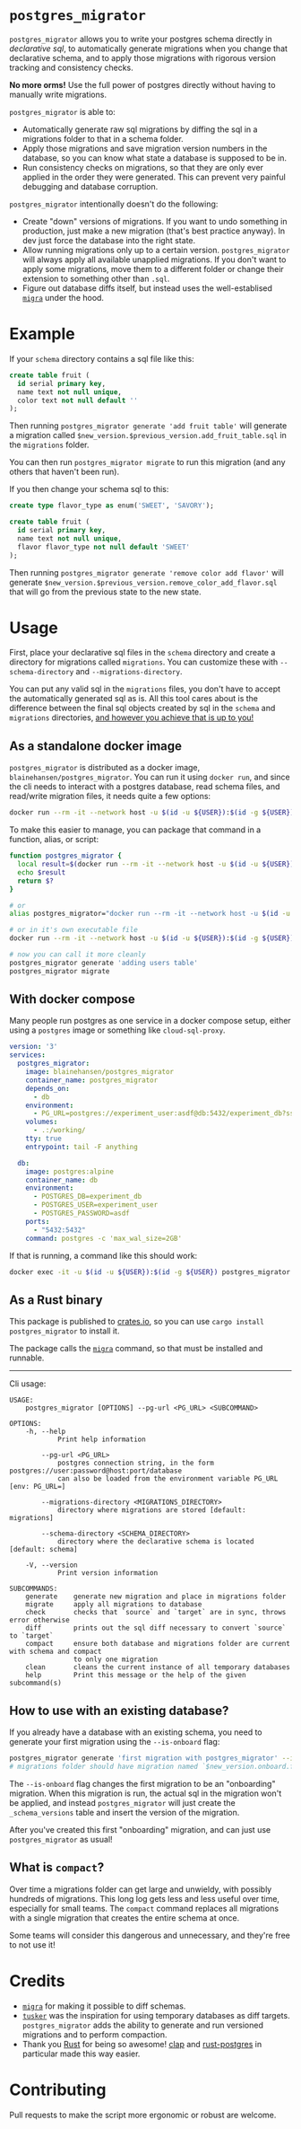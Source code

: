 # `postgres_migrator`

`postgres_migrator` allows you to write your postgres schema directly in *declarative sql*, to automatically generate migrations when you change that declarative schema, and to apply those migrations with rigorous version tracking and consistency checks.

**No more orms!** Use the full power of postgres directly without having to manually write migrations.

`postgres_migrator` is able to:

- Automatically generate raw sql migrations by diffing the sql in a migrations folder to that in a schema folder.
- Apply those migrations and save migration version numbers in the database, so you can know what state a database is supposed to be in.
- Run consistency checks on migrations, so that they are only ever applied in the order they were generated. This can prevent very painful debugging and database corruption.

`postgres_migrator` intentionally doesn't do the following:

- Create "down" versions of migrations. If you want to undo something in production, just make a new migration (that's best practice anyway). In dev just force the database into the right state.
- Allow running migrations only up to a certain version. `postgres_migrator` will always apply all available unapplied migrations. If you don't want to apply some migrations, move them to a different folder or change their extension to something other than `.sql`.
- Figure out database diffs itself, but instead uses the well-establised [`migra`](https://github.com/djrobstep/migra) under the hood.

# Example

If your `schema` directory contains a sql file like this:

```sql
create table fruit (
  id serial primary key,
  name text not null unique,
  color text not null default ''
);
```

Then running `postgres_migrator generate 'add fruit table'` will generate a migration called `$new_version.$previous_version.add_fruit_table.sql` in the `migrations` folder.

You can then run `postgres_migrator migrate` to run this migration (and any others that haven't been run).

If you then change your schema sql to this:

```sql
create type flavor_type as enum('SWEET', 'SAVORY');

create table fruit (
  id serial primary key,
  name text not null unique,
  flavor flavor_type not null default 'SWEET'
);
```

Then running `postgres_migrator generate 'remove color add flavor'` will generate `$new_version.$previous_version.remove_color_add_flavor.sql` that will go from the previous state to the new state.

# Usage

First, place your declarative sql files in the `schema` directory and create a directory for migrations called `migrations`. You can customize these with `--schema-directory` and `--migrations-directory`.

You can put any valid sql in the `migrations` files, you don't have to accept the automatically generated sql as is. All this tool cares about is the difference between the final sql objects created by sql in the `schema` and `migrations` directories, [and however you achieve that is up to you!](https://github.com/blainehansen/postgres_migrator/issues/4)

## As a standalone docker image

`postgres_migrator` is distributed as a docker image, `blainehansen/postgres_migrator`. You can run it using `docker run`, and since the cli needs to interact with a postgres database, read schema files, and read/write migration files, it needs quite a few options:


```bash
docker run --rm -it --network host -u $(id -u ${USER}):$(id -g ${USER}) -v $(pwd):/working blainehansen/postgres_migrator <args>
```

To make this easier to manage, you can package that command in a function, alias, or script:

```bash
function postgres_migrator {
  local result=$(docker run --rm -it --network host -u $(id -u ${USER}):$(id -g ${USER}) -v $(pwd):/working -e PG_URL=$PG_URL blainehansen/postgres_migrator "$@")
  echo $result
  return $?
}

# or
alias postgres_migrator="docker run --rm -it --network host -u $(id -u ${USER}):$(id -g ${USER}) -v $(pwd):/working -e PG_URL=$PG_URL blainehansen/postgres_migrator"

# or in it's own executable file
docker run --rm -it --network host -u $(id -u ${USER}):$(id -g ${USER}) -v $(pwd):/working -e PG_URL=$PG_URL blainehansen/postgres_migrator "$@"

# now you can call it more cleanly
postgres_migrator generate 'adding users table'
postgres_migrator migrate
```

## With docker compose

Many people run postgres as one service in a docker compose setup, either using a `postgres` image or something like `cloud-sql-proxy`.

```yml
version: '3'
services:
  postgres_migrator:
    image: blainehansen/postgres_migrator
    container_name: postgres_migrator
    depends_on:
      - db
    environment:
      - PG_URL=postgres://experiment_user:asdf@db:5432/experiment_db?sslmode=disable
    volumes:
      - .:/working/
    tty: true
    entrypoint: tail -F anything

  db:
    image: postgres:alpine
    container_name: db
    environment:
      - POSTGRES_DB=experiment_db
      - POSTGRES_USER=experiment_user
      - POSTGRES_PASSWORD=asdf
    ports:
      - "5432:5432"
    command: postgres -c 'max_wal_size=2GB'
```

If that is running, a command like this should work:

```sh
docker exec -it -u $(id -u ${USER}):$(id -g ${USER}) postgres_migrator postgres_migrator migrate
```

## As a Rust binary

This package is published to [crates.io](https://crates.io/crates/postgres_migrator), so you can use `cargo install postgres_migrator` to install it.

The package calls the [`migra`](https://github.com/djrobstep/migra) command, so that must be installed and runnable.

---

Cli usage:

```
USAGE:
    postgres_migrator [OPTIONS] --pg-url <PG_URL> <SUBCOMMAND>

OPTIONS:
    -h, --help
            Print help information

        --pg-url <PG_URL>
            postgres connection string, in the form postgres://user:password@host:port/database
            can also be loaded from the environment variable PG_URL [env: PG_URL=]

        --migrations-directory <MIGRATIONS_DIRECTORY>
            directory where migrations are stored [default: migrations]

        --schema-directory <SCHEMA_DIRECTORY>
            directory where the declarative schema is located [default: schema]

    -V, --version
            Print version information

SUBCOMMANDS:
    generate    generate new migration and place in migrations folder
    migrate     apply all migrations to database
    check       checks that `source` and `target` are in sync, throws error otherwise
    diff        prints out the sql diff necessary to convert `source` to `target`
    compact     ensure both database and migrations folder are current with schema and compact
                to only one migration
    clean       cleans the current instance of all temporary databases
    help        Print this message or the help of the given subcommand(s)
```

## How to use with an existing database?

If you already have a database with an existing schema, you need to generate your first migration using the `--is-onboard` flag:

```bash
postgres_migrator generate 'first migration with postgres_migrator' --is-onboard
# migrations folder should have migration named `$new_version.onboard.first_migration_with_postgres_migrator.sql`
```

The `--is-onboard` flag changes the first migration to be an "onboarding" migration. When this migration is run, the actual sql in the migration won't be applied, and instead `postgres_migrator` will just create the `_schema_versions` table and insert the version of the migration.

After you've created this first "onboarding" migration, and can just use `postgres_migrator` as usual!

## What is `compact`?

Over time a migrations folder can get large and unwieldy, with possibly hundreds of migrations. This long log gets less and less useful over time, especially for small teams. The `compact` command replaces all migrations with a single migration that creates the entire schema at once.

Some teams will consider this dangerous and unnecessary, and they're free to not use it!

# Credits

- [`migra`](https://github.com/djrobstep/migra) for making it possible to diff schemas.
- [`tusker`](https://github.com/bikeshedder/tusker) was the inspiration for using temporary databases as diff targets. `postgres_migrator` adds the ability to generate and run versioned migrations and to perform compaction.
- Thank you [Rust](https://www.rust-lang.org/) for being so awesome! [clap](https://github.com/clap-rs/clap) and [rust-postgres](https://github.com/sfackler/rust-postgres) in particular made this way easier.

# Contributing

Pull requests to make the script more ergonomic or robust are welcome.
